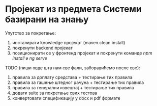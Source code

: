 # Пројекат из предмета Системи базирани на знању

Упутство за покретање:
1. инсталирати knowledge пројекат (maven clean install)
2. покренути backend пројекат
3. позиционирати се у фронтенд пројекат и покренути команде *npm install* и *ng serve*

TODO (пиши овде шта нам све фали, заборавићемо после све):
1. правила за доплату средстава + тестирање тих правила
2. правила за гашење штедног рачуна + тестирање тих правила
3. правила за генерални извештај + тестирање тих правила
4. додати suite за покретање свих тестова
5. конвертовати спецификацију у docx и pdf формате

